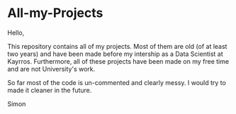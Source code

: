 # All-my-Projects

Hello,

This repository contains all of my projects. Most of them are old (of at least two years) and have been made before my intership as a Data Scientist at Kayrros. 
Furthermore, all of these projects have been made on my free time and are not University's work.

So far most of the code is un-commented and clearly messy. I would try to made it cleaner in the future.

Simon
